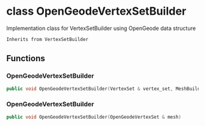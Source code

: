 # class OpenGeodeVertexSetBuilder


 Implementation class for VertexSetBuilder using OpenGeode data structure



```cpp
Inherits from VertexSetBuilder
```



## Functions

### OpenGeodeVertexSetBuilder

```cpp
public void OpenGeodeVertexSetBuilder(VertexSet & vertex_set, MeshBuilderFactoryKey )
```


### OpenGeodeVertexSetBuilder

```cpp
public void OpenGeodeVertexSetBuilder(OpenGeodeVertexSet & mesh)
```




